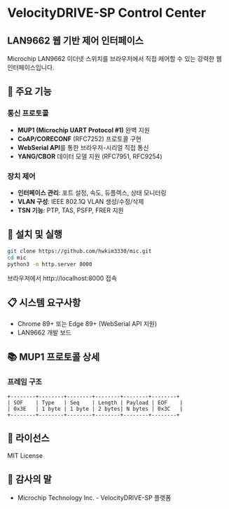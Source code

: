 # VelocityDRIVE-SP Control Center

## LAN9662 웹 기반 제어 인터페이스

Microchip LAN9662 이더넷 스위치를 브라우저에서 직접 제어할 수 있는 강력한 웹 인터페이스입니다.

## 🚀 주요 기능

### 통신 프로토콜
- **MUP1 (Microchip UART Protocol #1)** 완벽 지원
- **CoAP/CORECONF** (RFC7252) 프로토콜 구현
- **WebSerial API**를 통한 브라우저-시리얼 직접 통신
- **YANG/CBOR** 데이터 모델 지원 (RFC7951, RFC9254)

### 장치 제어
- **인터페이스 관리**: 포트 설정, 속도, 듀플렉스, 상태 모니터링
- **VLAN 구성**: IEEE 802.1Q VLAN 생성/수정/삭제
- **TSN 기능**: PTP, TAS, PSFP, FRER 지원

## 🔧 설치 및 실행

```bash
git clone https://github.com/hwkim3330/mic.git
cd mic
python3 -m http.server 8000
```

브라우저에서 http://localhost:8000 접속

## 📋 시스템 요구사항

- Chrome 89+ 또는 Edge 89+ (WebSerial API 지원)
- LAN9662 개발 보드

## 📚 MUP1 프로토콜 상세

### 프레임 구조
```
+--------+--------+--------+--------+--------+--------+
| SOF    | Type   | Seq    | Length | Payload | EOF    |
| 0x3E   | 1 byte | 1 byte | 2 bytes| N bytes | 0x3C   |
+--------+--------+--------+--------+--------+--------+
```

## 📄 라이선스

MIT License

## 🙏 감사의 말

- Microchip Technology Inc. - VelocityDRIVE-SP 플랫폼
